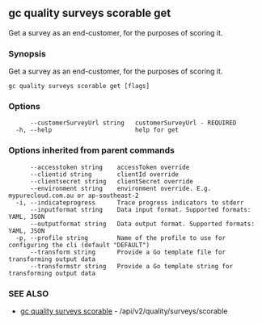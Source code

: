 ## gc quality surveys scorable get

Get a survey as an end-customer, for the purposes of scoring it.

### Synopsis

Get a survey as an end-customer, for the purposes of scoring it.

```
gc quality surveys scorable get [flags]
```

### Options

```
      --customerSurveyUrl string   customerSurveyUrl - REQUIRED
  -h, --help                       help for get
```

### Options inherited from parent commands

```
      --accesstoken string    accessToken override
      --clientid string       clientId override
      --clientsecret string   clientSecret override
      --environment string    environment override. E.g. mypurecloud.com.au or ap-southeast-2
  -i, --indicateprogress      Trace progress indicators to stderr
      --inputformat string    Data input format. Supported formats: YAML, JSON
      --outputformat string   Data output format. Supported formats: YAML, JSON
  -p, --profile string        Name of the profile to use for configuring the cli (default "DEFAULT")
      --transform string      Provide a Go template file for transforming output data
      --transformstr string   Provide a Go template string for transforming output data
```

### SEE ALSO

* [gc quality surveys scorable](gc_quality_surveys_scorable.html)	 - /api/v2/quality/surveys/scorable


